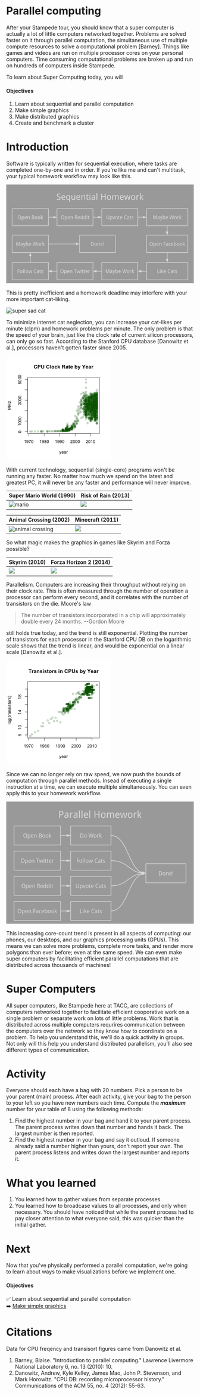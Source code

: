 # Parallel computing

After your Stampede tour, you should know that a super computer is actually a lot of little computers networked together. Problems are solved faster on it through parallel computation, the simultaneous use of multiple compute resources to solve a computational problem \[Barney\]. Things like games and videos are run on multiple processor cores on your personal computers. Time consuming computational problems are broken up and run on hundreds of computers inside Stampede.

To learn about Super Computing today, you will

#### Objectives
1. Learn about sequential and parallel computation
2. Make simple graphics
3. Make distributed graphics
4. Create and benchmark a cluster

# Introduction

Software is typically written for sequential execution, where tasks are completed one-by-one and in order. If you're like me and can't multitask, your typical homework workflow may look like this.

![sequential homework](images/sequential_homework.png)

This is pretty inefficient and a homework deadline may interfere with your more important cat-liking.

![super sad cat](http://cdn.meme.am/instances/57147564.jpg)

To minimize internet cat neglection, you can increase your cat-likes per minute (clpm) and homework problems per minute. The only problem is that the speed of your brain, just like the clock rate of current silicon processors, can only go so fast. According to the Stanford CPU database \[Danowitz et al.\], processors haven't gotten faster since 2005.

![Clock rates](images/clock.png)

With current technology, sequential (single-core) programs won't be running any faster. No matter how much we spend on the latest and greatest PC, it will never be any faster and performance will never improve.

| Super Mario World (1990) | Risk of Rain (2013) |
|--------------------------|---------------------|
|![mario](https://upload.wikimedia.org/wikipedia/en/f/f4/Supermarioworld.jpg)|<img src="http://riskofraingame.com/wp-content/uploads/2012/04/lava_new.png" height="238">|

| Animal Crossing (2002) | Minecraft (2011) |
|---|---|
|![animal crossing](https://upload.wikimedia.org/wikipedia/en/5/5a/Animal_Crossing_gameplay.jpg)|<img src="http://upload.wikimedia.org/wikipedia/en/c/c9/Minecraft_Mobs.png" height="192"> |

So what magic makes the graphics in games like Skyrim and Forza possible?

| Skyrim (2010) | Forza Horizon 2 (2014)|
|---|---|
|<img src="http://cms.elderscrolls.com/sites/default/files/tes/screenshots/Whiterun_wLegal.jpg" height="190">| <img src="http://petr.hospitalrecords.com/amy/HRR-RICKY.jpg" height="190">|

Parallelism. Computers are increasing their throughput without relying on their clock rate. This is often measured through the number of operation a processor can perform every second, and it correlates with the number of transistors on the die. Moore's law

> The number of transistors incorporated in a chip will approximately double every 24 months.
> --Gordon Moore

still holds true today, and the trend is still exponential. Plotting the number of transistors for each processor in the Stanford CPU DB on the logarithmic scale shows that the trend is linear, and would be exponential on a linear scale \[Danowitz et al.\].

![Transistor counts](images/transistors.png)

Since we can no longer rely on raw speed, we now push the bounds of computation through parallel methods. Insead of executing a single instruction at a time, we can execute multiple simultaneously. You can even apply this to your homework workflow.

![parallel homework](images/parallel_homework.png)

This increasing core-count trend is present in all aspects of computing: our phones, our desktops, and our graphics processing units (GPUs). This means we can solve more problems, complete more tasks, and render more polygons than ever before; even at the same speed. We can even make super computers by facilitating efficient parallel computations that are distributed across thousands of machines!

# Super Computers

All super computers, like Stampede here at TACC, are collections of computers networked together to facilitate efficient cooporative work on a single problem or separate work on lots of little problems. Work that is distributed across multiple computers requrires communication between the computers over the network so they know how to coordinate on a problem. To help you understand this, we'll do a quick activity in groups. Not only will this help you understand distributed parallelism, you'll also see different types of communication.

# Activity

Everyone should each have a bag with 20 numbers. Pick a person to be your parent (main) process. After each activity, give your bag to the person to your left so you have new numbers each time. Compute the ***maximum*** number for your table of 8 using the following methods:

1. Find the highest number in your bag and hand it to your parent process. The parent process writes down that number and hands it back. The largest number is then reported.
2. Find the highest number in your bag and say it outloud. If someone already said a number higher than yours, don't report your own. The parent process listens and writes down the largest number and reports it.

# What you learned

1. You learned how to gather values from separate processes.
2. You learned how to broadcase values to all processes, and only when necessary. You should have noticed that while the parent process had to pay closer attention to what everyone said, this was quicker than the initial gather.

# Next

Now that you've physically performed a parallel computation, we're going to learn about ways to make visualizations before we implement one.

#### Objectives

:white_check_mark: Learn about sequential and parallel computation  
:arrow_right: [Make simple graphics](02-simple-graphics.md)

# Citations

Data for CPU freqency and transisort figures came from Danowitz et al.

1. Barney, Blaise. "Introduction to parallel computing." Lawrence Livermore National Laboratory 6, no. 13 (2010): 10.
2. Danowitz, Andrew, Kyle Kelley, James Mao, John P. Stevenson, and Mark Horowitz. "CPU DB: recording microprocessor history." Communications of the ACM 55, no. 4 (2012): 55-63.
